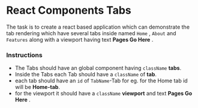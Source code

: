 
# React Components  Tabs
The task is to create a react based application which can demonstrate the tab rendering which have several tabs inside named `Home` , `About` and `Features` along with a viewport having text <b>Pages Go Here</b> .



 
###  Instructions

- The Tabs should have an global component having `className` <b>tabs</b>.
- Inside the Tabs each Tab should have a `className` of <b>tab</b>.
- each tab should have an `id` of `TabName`-Tab for eg. for the Home tab id will be 
<b>Home-tab</b>.
- for the viewport it should have a `className` <b>viewport</b> and text <b>Pages Go Here</b> .
